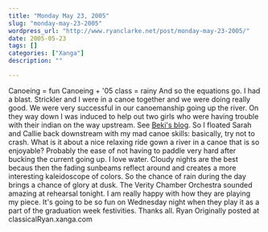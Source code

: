 ```yaml
---
title: "Monday May 23, 2005"
slug: "monday-may-23-2005"
wordpress_url: "http://www.ryanclarke.net/post/monday-may-23-2005/"
date: 2005-05-23
tags: []
categories: ["Xanga"]
description: ""

---
```


Canoeing = fun
 Canoeing + '05 class = rainy
 And so the equations go. I had a blast. Strickler and I were in a canoe together and we were doing really good. We were very successful in our canoemanship going up the river. On they way down I was induced to help out two girls who were having trouble with their indian on the way upstream. See [Beki's blog](http://www.xanga.com/home.aspx?user=WillowMaid). So I floated Sarah and Callie back downstream with my mad canoe skills: basically, try not to crash. What is it about a nice relaxing ride gown a river in a canoe that is so enjoyable? Probably the ease of not having to paddle very hard after bucking the current going up. I love water.
 Cloudy nights are the best becaus then the fading sunbeams reflect around and creates a more interesting kaleidoscope of colors. So the chance of rain during the day brings a chance of glory at dusk.
 The Verity Chamber Orchestra sounded amazing at rehearsal tonight. I am really happy with how they are playing my piece. It's going to be so fun on Wednesday night when they play it as a part of the graduation week festivities. Thanks all.
 Ryan
Originally posted at classicalRyan.xanga.com
